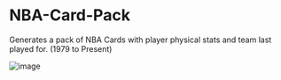 # NBA-Card-Pack
Generates a pack of NBA Cards with player physical stats and team last played for. (1979 to Present)



![image](https://user-images.githubusercontent.com/69479285/148426420-eb3f8b88-ad5b-4ab7-913c-3ea99d2ecb16.png)
